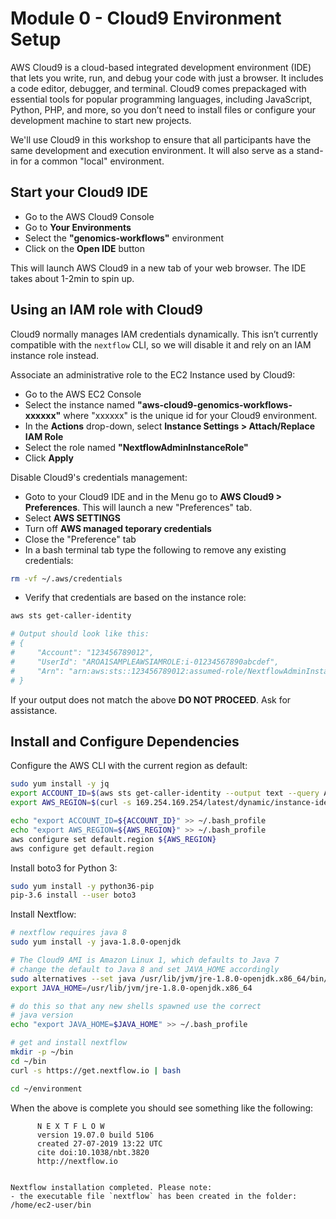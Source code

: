 # Module 0 - Cloud9 Environment Setup

AWS Cloud9 is a cloud-based integrated development environment (IDE) that lets you write, run, and debug your code with just a browser. It includes a code editor, debugger, and terminal. Cloud9 comes prepackaged with essential tools for popular programming languages, including JavaScript, Python, PHP, and more, so you don’t need to install files or configure your development machine to start new projects.

We'll use Cloud9 in this workshop to ensure that all participants have the same development and execution environment.  It will also serve as a stand-in for a common "local" environment.

## Start your Cloud9 IDE

* Go to the AWS Cloud9 Console
* Go to **Your Environments**
* Select the **"genomics-workflows"** environment
* Click on the **Open IDE** button

This will launch AWS Cloud9 in a new tab of your web browser.  The IDE takes about 1-2min to spin up.

## Using an IAM role with Cloud9
Cloud9 normally manages IAM credentials dynamically. This isn’t currently compatible with the `nextflow` CLI, so we will disable it and rely on an IAM instance role instead.

Associate an administrative role to the EC2 Instance used by Cloud9:

* Go to the AWS EC2 Console
* Select the instance named **"aws-cloud9-genomics-workflows-xxxxxx"** where "xxxxxx" is the unique id for your Cloud9 environment.
* In the **Actions** drop-down, select **Instance Settings > Attach/Replace IAM Role**
* Select the role named **"NextflowAdminInstanceRole"**
* Click **Apply**

Disable Cloud9's credentials management:

* Goto to your Cloud9 IDE and in the Menu go to **AWS Cloud9 > Preferences**.  This will launch a new "Preferences" tab.
* Select **AWS SETTINGS**
* Turn off **AWS managed teporary credentials**
* Close the "Preference" tab
* In a bash terminal tab type the following to remove any existing credentials:

```bash
rm -vf ~/.aws/credentials
```

* Verify that credentials are based on the instance role:

```bash
aws sts get-caller-identity

# Output should look like this:
# {
#     "Account": "123456789012", 
#     "UserId": "AROA1SAMPLEAWSIAMROLE:i-01234567890abcdef", 
#     "Arn": "arn:aws:sts::123456789012:assumed-role/NextflowAdminInstanceRole/i-01234567890abcdef"
# }
```

If your output does not match the above **DO NOT PROCEED**.  Ask for assistance.

## Install and Configure Dependencies

Configure the AWS CLI with the current region as default:

```bash
sudo yum install -y jq
export ACCOUNT_ID=$(aws sts get-caller-identity --output text --query Account)
export AWS_REGION=$(curl -s 169.254.169.254/latest/dynamic/instance-identity/document | jq -r '.region')

echo "export ACCOUNT_ID=${ACCOUNT_ID}" >> ~/.bash_profile
echo "export AWS_REGION=${AWS_REGION}" >> ~/.bash_profile
aws configure set default.region ${AWS_REGION}
aws configure get default.region
```

Install boto3 for Python 3:

```bash
sudo yum install -y python36-pip
pip-3.6 install --user boto3
```

Install Nextflow:

```bash
# nextflow requires java 8
sudo yum install -y java-1.8.0-openjdk

# The Cloud9 AMI is Amazon Linux 1, which defaults to Java 7
# change the default to Java 8 and set JAVA_HOME accordingly
sudo alternatives --set java /usr/lib/jvm/jre-1.8.0-openjdk.x86_64/bin/java
export JAVA_HOME=/usr/lib/jvm/jre-1.8.0-openjdk.x86_64

# do this so that any new shells spawned use the correct
# java version
echo "export JAVA_HOME=$JAVA_HOME" >> ~/.bash_profile

# get and install nextflow
mkdir -p ~/bin
cd ~/bin
curl -s https://get.nextflow.io | bash

cd ~/environment
```

When the above is complete you should see something like the following:

```text
      N E X T F L O W
      version 19.07.0 build 5106
      created 27-07-2019 13:22 UTC 
      cite doi:10.1038/nbt.3820
      http://nextflow.io


Nextflow installation completed. Please note:
- the executable file `nextflow` has been created in the folder: /home/ec2-user/bin
```
